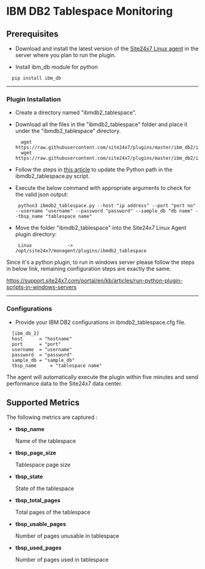 # IBM DB2 Tablespace Monitoring

                                                                                       
## Prerequisites

- Download and install the latest version of the [Site24x7 Linux agent](https://www.site24x7.com/app/client#/admin/inventory/add-monitor) in the server where you plan to run the plugin. 

- Install ibm_db module for python
```
  pip install ibm_db
```
---



### Plugin Installation  

- Create a directory named "ibmdb2_tablespace".
      
- Download all the files in the "ibmdb2_tablespace" folder and place it under the "ibmdb2_tablespace" directory.

		wget https://raw.githubusercontent.com/site24x7/plugins/master/ibm_db2/ibmdb2_tablespace/ibmdb2_tablespace.py
		wget https://raw.githubusercontent.com/site24x7/plugins/master/ibm_db2/ibmdb2_tablespace/ibmdb2_tablespace.cfg

- Follow the steps in [this article](https://support.site24x7.com/portal/en/kb/articles/updating-python-path-in-a-plugin-script-for-linux-servers) to update the Python path in the ibmdb2_tablespace.py script.
- Execute the below command with appropriate arguments to check for the valid json output:
	```
	 python3 ibmdb2_tablespace.py --host "ip address" --port "port no" --username "username" --password "password" --sample_db "db name" --tbsp_name "tablespace name"
	 ```
 - Move the folder "ibmdb2_tablespace" into the Site24x7 Linux Agent plugin directory: 

		Linux             ->   /opt/site24x7/monagent/plugins/ibmdb2_tablespace
		
Since it's a python plugin, to run in windows server please follow the steps in below link, remaining configuration steps are exactly the same. 

  https://support.site24x7.com/portal/en/kb/articles/run-python-plugin-scripts-in-windows-servers



---

### Configurations

- Provide your IBM DB2 configurations in ibmdb2_tablespace.cfg file.
```
  [ibm_db_2]
  host 		= "hostname"
  port 		= "port"
  username	= "username"
  password 	= "password"
  sample_db	= "sample_db"
  tbsp_name 	= "tablespace name"
```	
		
The agent will automatically execute the plugin within five minutes and send performance data to the Site24x7 data center.

## Supported Metrics
The following metrics are captured :

- **tbsp_name**
    
    Name of the tablespace

- **tbsp_page_size**

    Tablespace page size

- **tbsp_state**

    State of the tablespace 

- **tbsp_total_pages**
    
    Total pages of the tablespace

- **tbsp_usable_pages**

    Number of pages unusable in tablespace

- **tbsp_used_pages**

    Number of pages used in tablespace
